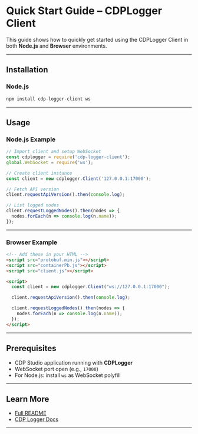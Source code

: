 # Quick Start Guide – CDPLogger Client

This guide shows how to quickly get started using the CDPLogger Client in both **Node.js** and **Browser** environments.

---

## Installation

### Node.js

```bash
npm install cdp-logger-client ws
```

---

## Usage

### Node.js Example

```js
// Import client and setup WebSocket
const cdplogger = require('cdp-logger-client');
global.WebSocket = require('ws');

// Create client instance
const client = new cdplogger.Client('127.0.0.1:17000');

// Fetch API version
client.requestApiVersion().then(console.log);

// List logged nodes
client.requestLoggedNodes().then(nodes => {
  nodes.forEach(n => console.log(n.name));
});
```

---

### Browser Example

```html
<!-- Add these in your HTML -->
<script src="protobuf.min.js"></script>
<script src="containerPb.js"></script>
<script src="client.js"></script>

<script>
  const client = new cdplogger.Client("ws://127.0.0.1:17000");

  client.requestApiVersion().then(console.log);

  client.requestLoggedNodes().then(nodes => {
    nodes.forEach(n => console.log(n.name));
  });
</script>
```

---

## Prerequisites

- CDP Studio application running with **CDPLogger**
- WebSocket port open (e.g., `17000`)
- For Node.js: install `ws` as WebSocket polyfill

---

## Learn More

- [Full README](https://github.com/CDPTechnologies/JavascriptCDPLoggerClient)
- [CDP Logger Docs](https://cdpstudio.com/manual/cdp/cdplogger/cdplogger-iloggerndex.html)

---

